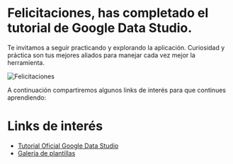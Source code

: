 # Felicitaciones, has completado el tutorial de Google Data Studio.


Te invitamos a seguir practicando y explorando la aplicación.
Curiosidad y práctica son tus mejores aliados para manejar cada vez mejor la herramienta. 


![Felicitaciones](https://media.giphy.com/media/3oEdv3jDLP7XcpL2Wk/giphy.gif)


A continuación compartiremos algunos links de interés para que continues aprendiendo:


# Links de interés

- [Tutorial Oficial Google Data Studio](https://datastudio.google.com/u/0/reporting/0B5FF6JBKbNJxOWItcWo2SVVVeGc/page/DjD)
- [Galería de plantillas](https://datastudio.google.com/u/1/navigation/templates)

